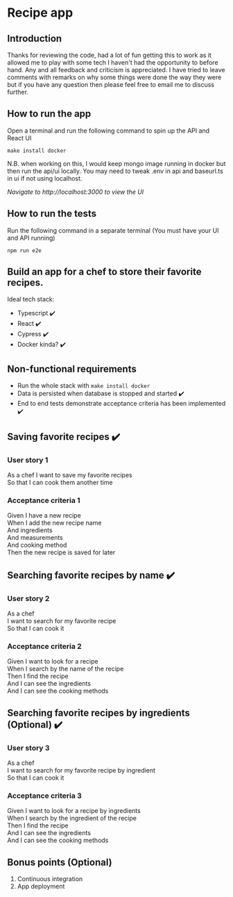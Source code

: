# Recipe app
## Introduction
Thanks for reviewing the code, had a lot of fun getting this to work as it allowed me to play with some tech I haven't had the opportunity to before hand. Any and all feedback and criticism is appreciated. I have tried to leave comments with remarks on why some things were done the way they were but if you have any question then please feel free to email me to discuss further.


## How to run the app

Open a terminal and run the following command to spin up the API and React UI

```
make install docker
```

N.B. when working on this, I would keep mongo image running in docker but then run the api/ui locally. You may need to tweak .env in api and baseurl.ts in ui if not using localhost.


_Navigate to http://localhost:3000 to view the UI_

## How to run the tests

Run the following command in a separate terminal (You must have your UI and API running)

```
npm run e2e
```

## Build an app for a chef to store their favorite recipes.
Ideal tech stack:
- Typescript :heavy_check_mark:
- React :heavy_check_mark:
- Cypress :heavy_check_mark:
- Docker kinda? :heavy_check_mark:

## Non-functional requirements
- Run the whole stack with `make install docker`
- Data is persisted when database is stopped and started :heavy_check_mark:
- End to end tests demonstrate acceptance criteria has been implemented :heavy_check_mark:


## Saving favorite recipes :heavy_check_mark:
### User story 1 
As a chef
I want to save my favorite recipes\
So that I can cook them another time

### Acceptance criteria 1
Given I have a new recipe\
When I add the new recipe name\
And ingredients\
And measurements\
And cooking method\
Then the new recipe is saved for later
 
## Searching favorite recipes by name :heavy_check_mark:
### User story 2
As a chef\
I want to search for my favorite recipe\
So that I can cook it

### Acceptance criteria 2
Given I want to look for a recipe\
When I search by the name of the recipe\
Then I find the recipe\
And I can see the ingredients\
And I can see the cooking methods
 
## Searching favorite recipes by ingredients (Optional) :heavy_check_mark:
### User story 3
As a chef\
I want to search for my favorite recipe by ingredient\
So that I can cook it

### Acceptance criteria 3
Given I want to look for a recipe by ingredients\
When I search by the ingredient of the recipe\
Then I find the recipe\
And I can see the ingredients\
And I can see the cooking methods

## Bonus points (Optional)
1. Continuous integration
2. App deployment
